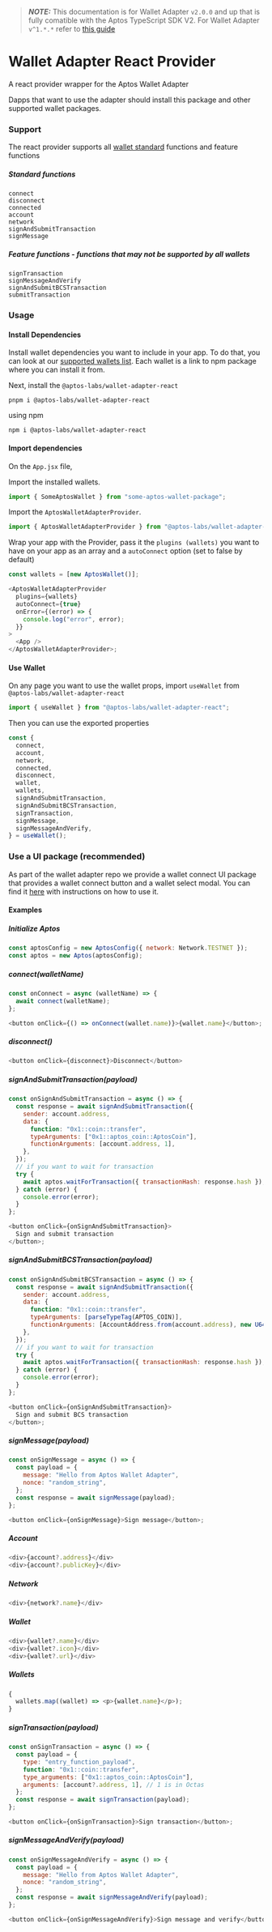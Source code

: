 > **_NOTE:_** This documentation is for Wallet Adapter `v2.0.0` and up that is fully comatible with the Aptos TypeScript SDK V2. For Wallet Adapter `v^1.*.*` refer to [this guide](./READMEV1.md)

# Wallet Adapter React Provider

A react provider wrapper for the Aptos Wallet Adapter

Dapps that want to use the adapter should install this package and other supported wallet packages.

### Support

The react provider supports all [wallet standard](https://aptos.dev/guides/wallet-standard) functions and feature functions

##### Standard functions

```
connect
disconnect
connected
account
network
signAndSubmitTransaction
signMessage
```

##### Feature functions - functions that may not be supported by all wallets

```
signTransaction
signMessageAndVerify
signAndSubmitBCSTransaction
submitTransaction
```

### Usage

#### Install Dependencies

Install wallet dependencies you want to include in your app.
To do that, you can look at our [supported wallets list](https://github.com/aptos-labs/aptos-wallet-adapter#supported-wallet-packages). Each wallet is a link to npm package where you can install it from.

Next, install the `@aptos-labs/wallet-adapter-react`

```
pnpm i @aptos-labs/wallet-adapter-react
```

using npm

```
npm i @aptos-labs/wallet-adapter-react
```

#### Import dependencies

On the `App.jsx` file,

Import the installed wallets.

```js
import { SomeAptosWallet } from "some-aptos-wallet-package";
```

Import the `AptosWalletAdapterProvider`.

```js
import { AptosWalletAdapterProvider } from "@aptos-labs/wallet-adapter-react";
```

Wrap your app with the Provider, pass it the `plugins (wallets)` you want to have on your app as an array and a `autoConnect` option (set to false by default)

```js
const wallets = [new AptosWallet()];

<AptosWalletAdapterProvider
  plugins={wallets}
  autoConnect={true}
  onError={(error) => {
    console.log("error", error);
  }}
>
  <App />
</AptosWalletAdapterProvider>;
```

#### Use Wallet

On any page you want to use the wallet props, import `useWallet` from `@aptos-labs/wallet-adapter-react`

```js
import { useWallet } from "@aptos-labs/wallet-adapter-react";
```

Then you can use the exported properties

```js
const {
  connect,
  account,
  network,
  connected,
  disconnect,
  wallet,
  wallets,
  signAndSubmitTransaction,
  signAndSubmitBCSTransaction,
  signTransaction,
  signMessage,
  signMessageAndVerify,
} = useWallet();
```

### Use a UI package (recommended)

As part of the wallet adapter repo we provide a wallet connect UI package that provides a wallet connect button and a wallet select modal.
You can find it [here](../wallet-adapter-ant-design/) with instructions on how to use it.

#### Examples

##### Initialize Aptos

```js
const aptosConfig = new AptosConfig({ network: Network.TESTNET });
const aptos = new Aptos(aptosConfig);
```

##### connect(walletName)

```js
const onConnect = async (walletName) => {
  await connect(walletName);
};

<button onClick={() => onConnect(wallet.name)}>{wallet.name}</button>;
```

##### disconnect()

```js
<button onClick={disconnect}>Disconnect</button>
```

##### signAndSubmitTransaction(payload)

```js
const onSignAndSubmitTransaction = async () => {
  const response = await signAndSubmitTransaction({
    sender: account.address,
    data: {
      function: "0x1::coin::transfer",
      typeArguments: ["0x1::aptos_coin::AptosCoin"],
      functionArguments: [account.address, 1],
    },
  });
  // if you want to wait for transaction
  try {
    await aptos.waitForTransaction({ transactionHash: response.hash });
  } catch (error) {
    console.error(error);
  }
};

<button onClick={onSignAndSubmitTransaction}>
  Sign and submit transaction
</button>;
```

##### signAndSubmitBCSTransaction(payload)

```js
const onSignAndSubmitBCSTransaction = async () => {
  const response = await signAndSubmitTransaction({
    sender: account.address,
    data: {
      function: "0x1::coin::transfer",
      typeArguments: [parseTypeTag(APTOS_COIN)],
      functionArguments: [AccountAddress.from(account.address), new U64(1)],
    },
  });
  // if you want to wait for transaction
  try {
    await aptos.waitForTransaction({ transactionHash: response.hash });
  } catch (error) {
    console.error(error);
  }
};

<button onClick={onSignAndSubmitTransaction}>
  Sign and submit BCS transaction
</button>;
```

##### signMessage(payload)

```js
const onSignMessage = async () => {
  const payload = {
    message: "Hello from Aptos Wallet Adapter",
    nonce: "random_string",
  };
  const response = await signMessage(payload);
};

<button onClick={onSignMessage}>Sign message</button>;
```

##### Account

```js
<div>{account?.address}</div>
<div>{account?.publicKey}</div>
```

##### Network

```js
<div>{network?.name}</div>
```

##### Wallet

```js
<div>{wallet?.name}</div>
<div>{wallet?.icon}</div>
<div>{wallet?.url}</div>
```

##### Wallets

```js
{
  wallets.map((wallet) => <p>{wallet.name}</p>);
}
```

##### signTransaction(payload)

```js
const onSignTransaction = async () => {
  const payload = {
    type: "entry_function_payload",
    function: "0x1::coin::transfer",
    type_arguments: ["0x1::aptos_coin::AptosCoin"],
    arguments: [account?.address, 1], // 1 is in Octas
  };
  const response = await signTransaction(payload);
};

<button onClick={onSignTransaction}>Sign transaction</button>;
```

##### signMessageAndVerify(payload)

```js
const onSignMessageAndVerify = async () => {
  const payload = {
    message: "Hello from Aptos Wallet Adapter",
    nonce: "random_string",
  };
  const response = await signMessageAndVerify(payload);
};

<button onClick={onSignMessageAndVerify}>Sign message and verify</button>;
```
